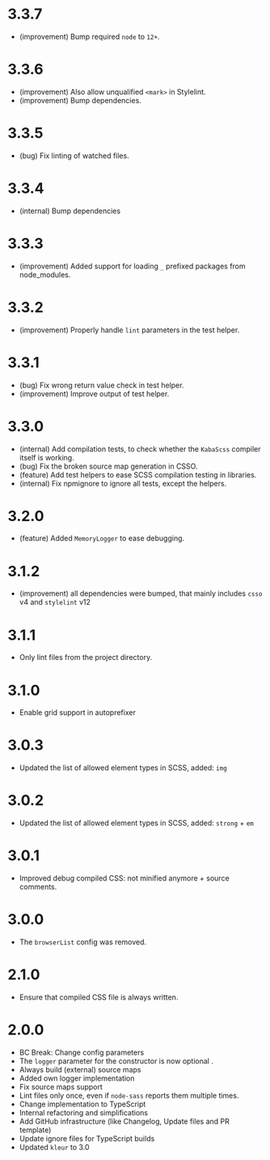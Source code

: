 3.3.7
=====

*   (improvement) Bump required `node` to `12+`.


3.3.6
=====

*   (improvement) Also allow unqualified `<mark>` in Stylelint.
*   (improvement) Bump dependencies.


3.3.5
=====

*   (bug) Fix linting of watched files.


3.3.4
=====

*   (internal) Bump dependencies


3.3.3
=====

*   (improvement) Added support for loading `_` prefixed packages from node_modules.


3.3.2
=====

*   (improvement) Properly handle `lint` parameters in the test helper.


3.3.1
=====

*   (bug) Fix wrong return value check in test helper.
*   (improvement) Improve output of test helper.


3.3.0
=====

*   (internal) Add compilation tests, to check whether the `KabaScss` compiler itself is working.
*   (bug) Fix the broken source map generation in CSSO.
*   (feature) Add test helpers to ease SCSS compilation testing in libraries. 
*   (internal) Fix npmignore to ignore all tests, except the helpers.


3.2.0
=====

*   (feature) Added `MemoryLogger` to ease debugging.


3.1.2
=====

*   (improvement) all dependencies were bumped, that mainly includes `csso` v4 and `stylelint` v12


3.1.1
=====

*   Only lint files from the project directory.


3.1.0
=====

*   Enable grid support in autoprefixer



3.0.3
=====

*   Updated the list of allowed element types in SCSS, added: `img`


3.0.2
=====

*   Updated the list of allowed element types in SCSS, added: `strong` + `em`


3.0.1
=====

*   Improved debug compiled CSS: not minified anymore + source comments.


3.0.0
=====

*   The `browserList` config was removed.


2.1.0
=====

*   Ensure that compiled CSS file is always written.


2.0.0
=====

*   BC Break: Change config parameters
*   The `logger` parameter for the constructor is now optional .
*   Always build (external) source maps
*   Added own logger implementation
*   Fix source maps support
*   Lint files only once, even if `node-sass` reports them multiple times.
*   Change implementation to TypeScript
*   Internal refactoring and simplifications
*   Add GitHub infrastructure (like Changelog, Update files and PR template)
*   Update ignore files for TypeScript builds
*   Updated `kleur` to 3.0

